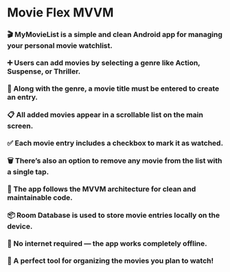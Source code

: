 <h1 align="left">Movie Flex MVVM</h1>

###

<h3 align="left">🎬 MyMovieList is a simple and clean Android app for managing your personal movie watchlist.<br><br>➕ Users can add movies by selecting a genre like Action, Suspense, or Thriller.<br><br>📝 Along with the genre, a movie title must be entered to create an entry.<br><br>📋 All added movies appear in a scrollable list on the main screen.<br><br>✅ Each movie entry includes a checkbox to mark it as watched.<br><br>🗑️ There’s also an option to remove any movie from the list with a single tap.<br><br>🧠 The app follows the MVVM architecture for clean and maintainable code.<br><br>📦 Room Database is used to store movie entries locally on the device.<br><br>📲 No internet required — the app works completely offline.<br><br>🌙 A perfect tool for organizing the movies you plan to watch!</h3>

###
